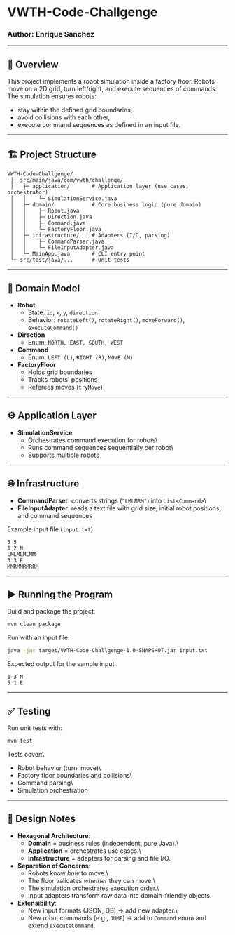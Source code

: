 # VWTH-Code-Challgenge

### Author: Enrique Sanchez

------------------------------------------------------------------------

## 📌 Overview

This project implements a robot simulation inside a factory floor.
Robots move on a 2D grid, turn left/right, and execute sequences of
commands.
The simulation ensures robots:
- stay within the defined grid boundaries,
- avoid collisions with each other,
- execute command sequences as defined in an input file.

------------------------------------------------------------------------

## 🏗 Project Structure

    VWTH-Code-Challgenge/
     ├─ src/main/java/com/vwth/challenge/
     │   ├─ application/       # Application layer (use cases, orchestrator)
     │   │    └─ SimulationService.java
     │   ├─ domain/            # Core business logic (pure domain)
     │   │    ├─ Robot.java
     │   │    ├─ Direction.java
     │   │    ├─ Command.java
     │   │    └─ FactoryFloor.java
     │   ├─ infrastructure/    # Adapters (I/O, parsing)
     │   │    ├─ CommandParser.java
     │   │    └─ FileInputAdapter.java
     │   └─ MainApp.java       # CLI entry point
     └─ src/test/java/...      # Unit tests

------------------------------------------------------------------------

## 🧩 Domain Model

-   **Robot**
    -   State: `id`, `x`, `y`, `direction`
    -   Behavior: `rotateLeft()`, `rotateRight()`, `moveForward()`,
        `executeCommand()`
-   **Direction**
    -   Enum: `NORTH, EAST, SOUTH, WEST`
-   **Command**
    -   Enum: `LEFT (L)`, `RIGHT (R)`, `MOVE (M)`
-   **FactoryFloor**
    -   Holds grid boundaries
    -   Tracks robots' positions
    -   Referees moves (`tryMove`)

------------------------------------------------------------------------

## ⚙️ Application Layer

-   **SimulationService**
    -   Orchestrates command execution for robots\
    -   Runs command sequences sequentially per robot\
    -   Supports multiple robots

------------------------------------------------------------------------

## 🌐 Infrastructure

-   **CommandParser**: converts strings (`"LMLMRM"`) into
    `List<Command>`\
-   **FileInputAdapter**: reads a text file with grid size, initial
    robot positions, and command sequences

Example input file (`input.txt`):

    5 5
    1 2 N
    LMLMLMLMM
    3 3 E
    MMRMMRMRRM

------------------------------------------------------------------------

## ▶️ Running the Program

Build and package the project:

``` bash
mvn clean package
```

Run with an input file:

``` bash
java -jar target/VWTH-Code-Challgenge-1.0-SNAPSHOT.jar input.txt
```

Expected output for the sample input:

    1 3 N
    5 1 E

------------------------------------------------------------------------

## ✅ Testing

Run unit tests with:

``` bash
mvn test
```

Tests cover:\
- Robot behavior (turn, move)\
- Factory floor boundaries and collisions\
- Command parsing\
- Simulation orchestration

------------------------------------------------------------------------

## 🎯 Design Notes

-   **Hexagonal Architecture**:
    -   **Domain** = business rules (independent, pure Java).\
    -   **Application** = orchestrates use cases.\
    -   **Infrastructure** = adapters for parsing and file I/O.
-   **Separation of Concerns**:
    -   Robots know *how* to move.\
    -   The floor validates *whether* they can move.\
    -   The simulation orchestrates execution order.\
    -   Input adapters transform raw data into domain-friendly objects.
-   **Extensibility**:
    -   New input formats (JSON, DB) → add new adapter.\
    -   New robot commands (e.g., `JUMP`) → add to `Command` enum and
        extend `executeCommand`.
